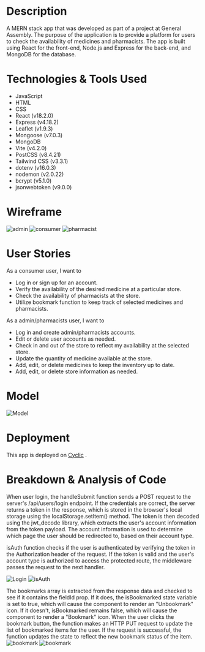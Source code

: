 # Description
A MERN stack app that was developed as part of a project at General Assembly. The purpose of the application is to provide a platform for users to check the availability of medicines and pharmacists. The app is built using React for the front-end, Node.js and Express for the back-end, and MongoDB for the database.

# Technologies & Tools Used
- JavaScript
- HTML
- CSS
- React (v18.2.0)
- Express (v4.18.2)
- Leaflet (v1.9.3)
- Mongoose (v7.0.3)
- MongoDB
- Vite (v4.2.0)
- PostCSS (v8.4.21)
- Tailwind CSS (v3.3.1)
- dotenv (v16.0.3)
- nodemon (v2.0.22)
- bcrypt (v5.1.0)
- jsonwebtoken (v9.0.0)

# Wireframe
![admin](readmeImg/Wireframe_Admin.jpg)
![consumer](readmeImg/Wireframe_Consumer.jpg)
![pharmacist](readmeImg/Wireframe_Pharmacist.jpg)

# User Stories
As a consumer user, I want to 
- Log in or sign up for an account.
- Verify the availability of the desired medicine at a particular store.
- Check the availability of pharmacists at the store.
- Utilize bookmark function to keep track of selected medicines and pharmacists. 

As a admin/pharmacists user, I want to 
- Log in and create admin/pharmacists accounts.
- Edit or delete user accounts as needed.
- Check in and out of the store to reflect my availability at the selected store.
- Update the quantity of medicine available at the store.
- Add, edit, or delete medicines to keep the inventory up to date.
- Add, edit, or delete store information as needed.

# Model
![Model](readmeImg/Model.png)

# Deployment
This app is deployed on [Cyclic](https://enchanting-shrug-pike.cyclic.app) .

# Breakdown & Analysis of Code
When user login, the handleSubmit function sends a POST request to the server's /api/users/login endpoint. If the credentials are correct, the server returns a token in the response, which is stored in the browser's local storage using the localStorage.setItem() method. The token is then decoded using the jwt_decode library, which extracts the user's account information from the token payload. The account information is used to determine which page the user should be redirected to, based on their account type.

isAuth function checks if the user is authenticated by verifying the token in the Authorization header of the request. If the token is valid and the user's account type is authorized to access the protected route, the middleware passes the request to the next handler.

![Login](readmeImg/jwt.png)
![isAuth](readmeImg/isAuth.png)


The bookmarks array is extracted from the response data and checked to see if it contains the fieldId prop. If it does, the isBookmarked state variable is set to true, which will cause the component to render an "Unbookmark" icon. If it doesn't, isBookmarked remains false, which will cause the component to render a "Bookmark" icon. When the user clicks the bookmark button, the function makes an HTTP PUT request to update the list of bookmarked items for the user. If the request is successful, the function updates the state to reflect the new bookmark status of the item.
![bookmark](readmeImg/bookmark_state.png)
![bookmark](readmeImg/bookmark.png)
